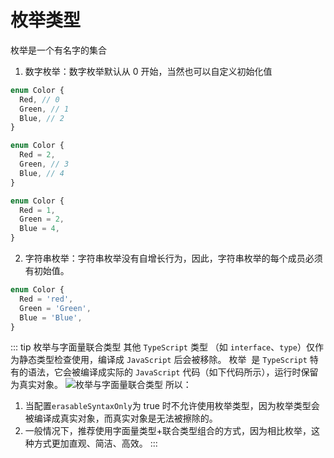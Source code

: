 # 枚举类型

枚举是一个有名字的集合

1. 数字枚举：数字枚举默认从 0 开始，当然也可以自定义初始化值

```ts
enum Color {
  Red, // 0
  Green, // 1
  Blue, // 2
}

enum Color {
  Red = 2,
  Green, // 3
  Blue, // 4
}

enum Color {
  Red = 1,
  Green = 2,
  Blue = 4,
}
```

2. 字符串枚举：字符串枚举没有自增长行为，因此，字符串枚举的每个成员必须有初始值。

```ts
enum Color {
  Red = 'red',
  Green = 'Green',
  Blue = 'Blue',
}
```

::: tip 枚举与字面量联合类型
其他 `TypeScript` 类型 ​（如 `interface`、`type`）仅作为静态类型检查使用，编译成 `JavaScript` 后会被移除。
枚举 ​ 是 `TypeScript` 特有的语法，它会被编译成实际的 `JavaScript` 代码（如下代码所示），运行时保留为真实对象。
![枚举与字面量联合类型](https://image-bucket-1307756649.cos.ap-chengdu.myqcloud.com/image/20250723174502107.png)
所以：

1. 当配置`erasableSyntaxOnly`为 true 时不允许使用枚举类型，因为枚举类型会被编译成真实对象，而真实对象是无法被擦除的。
2. 一般情况下，推荐使用字面量类型+联合类型组合的方式，因为相比枚举，这种方式更加直观、简洁、高效。
   :::
